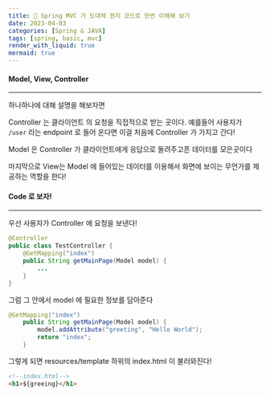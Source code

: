```yaml
---
title: 🌴 Spring MVC 가 도대체 뭔지 코드로 한번 이해해 보기
date: 2023-04-03
categories: [Spring & JAVA]
tags: [spring, basic, mvc]
render_with_liquid: true
mermaid: true
---
```

#### Model, View, Controller
---
하나하나에 대해 설명을 해보자면 

Controller 는 클라이언트 의 요청을 직접적으로 받는 곳이다. 예를들어 사용자가 `/user` 라는 endpoint 로 들어 온다면 이걸 처음에 Controller 가 가지고 간다!

Model 은 Controller 가 클라이언트에게 응답으로 돌려주고픈 데이터를 모은곳이다

마지막으로 View는 Model 에 들어있는 데이터를 이용해서 화면에 보이는 무언가를 제공하는 역할을 한다! 

#### Code 로 보자!
---
우선 사용자가 Controller 에 요청을 보낸다!

```java
@Controller
public class TestController {
    @GetMapping("index")
    public String getMainPage(Model model) {
        ...
    }
}
```

그럼 그 안에서 model 에 필요한 정보를 담아준다

```java
@GetMapping("index")
    public String getMainPage(Model model) {
        model.addAttribute("greeting", "Hello World");
        return "index";
    }
```

그렇게 되면 resources/template 하위의 index.html 이 불러와진다!

```html
<!--index.html-->
<h1>${greeing}</h1>
```



